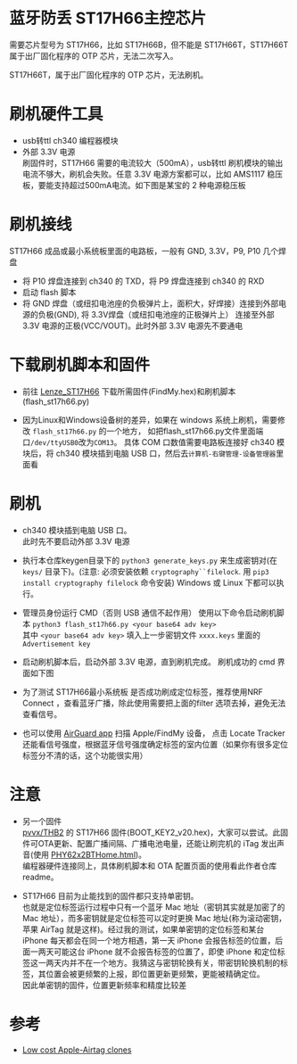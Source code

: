 # 蓝牙防丢 ST17H66主控芯片

需要芯片型号为 ST17H66，比如 ST17H66B，但不能是 ST17H66T，ST17H66T 属于出厂固化程序的 OTP 芯片，无法二次写入。

ST17H66T，属于出厂固化程序的 OTP 芯片，无法刷机。

# 刷机硬件工具
- usb转ttl ch340 编程器模块  
- 外部 3.3V 电源  
刷固件时，ST17H66 需要的电流较大（500mA），usb转ttl 刷机模块的输出电流不够大，刷机会失败。任意 3.3V 电源方案都可以，比如 AMS1117 稳压板，要能支持超过500mA电流。如下图是某宝的 2 种电源稳压板

# 刷机接线
ST17H66 成品或最小系统板里面的电路板，一般有 GND, 3.3V，P9, P10 几个焊盘
- 将 P10 焊盘连接到 ch340 的 TXD，将 P9 焊盘连接到 ch340 的 RXD
- 启动 flash 脚本
- 将 GND 焊盘（或纽扣电池座的负极弹片上，面积大，好焊接）连接到外部电源的负极(GND), 将 3.3V焊盘（或纽扣电池座的正极弹片上） 连接至外部 3.3V 电源的正极(VCC/VOUT)。此时外部 3.3V 电源先不要通电


# 下载刷机脚本和固件
- 前往 [Lenze_ST17H66](https://github.com/biemster/FindMy/tree/main/Lenze_ST17H66) 下载所需固件(FindMy.hex)和刷机脚本(flash_st17h66.py)  

- 因为Linux和Windows设备树的差异，如果在 windows 系统上刷机，需要修改 `flash_st17h66.py` 的一个地方，
如把flash_st17h66.py文件里面端口`/dev/ttyUSB0`改为`COM13`。
具体 COM 口数值需要电路板连接好 ch340 模块后，将 ch340 模块插到电脑 USB 口，然后去`计算机-右键管理-设备管理器`里面看

# 刷机
- ch340 模块插到电脑 USB 口。  
此时先不要启动外部 3.3V 电源

- 执行本仓库keygen目录下的 `python3 generate_keys.py` 来生成密钥对(在 `keys/` 目录下)。(注意: 必须安装依赖 `cryptography``filelock`. 用 `pip3 install cryptography filelock` 命令安装)
   Windows 或 Linux 下都可以执行。

- 管理员身份运行 CMD（否则 USB 通信不起作用）
使用以下命令启动刷机脚本
`python3 flash_st17h66.py <your base64 adv key>`  
其中 `<your base64 adv key>` 填入上一步密钥文件 `xxxx.keys` 里面的 `Advertisement key`

- 启动刷机脚本后，启动外部 3.3V 电源，直到刷机完成。 
刷机成功的 cmd 界面如下图

- 为了测试 ST17H66最小系统板 是否成功刷成定位标签，推荐使用NRF Connect ，查看蓝牙广播，除此使用需要把上面的filter 选项去掉，避免无法查看信号。

- 也可以使用 [AirGuard app](https://github.com/seemoo-lab/AirGuard/releases) 扫描 Apple/FindMy 设备，
点击 Locate Tracker 还能看信号强度，根据蓝牙信号强度确定标签的室内位置（如果你有很多定位标签分不清的话，这个功能很实用）

# 注意
- 另一个固件  
[pvvx/THB2](https://github.com/pvvx/THB2?tab=readme-ov-file#firmware) 的 ST17H66 固件(BOOT_KEY2_v20.hex)，大家可以尝试。此固件可OTA更新、配置广播间隔、广播电池电量，还能让刷完机的 iTag 发出声音(使用 [PHY62x2BTHome.html](https://pvvx.github.io/THB2/web/PHY62x2BTHome.html))。  
编程器硬件连接同上，具体刷机脚本和 OTA 配置页面的使用看此作者仓库 readme。

- ST17H66 目前为止能找到的固件都只支持单密钥。  
也就是定位标签运行过程中只有一个蓝牙 Mac 地址（密钥其实就是加密了的 Mac 地址），而多密钥就是定位标签可以定时更换 Mac 地址(称为滚动密钥，苹果 AirTag 就是这样)。经过我的测试，如果单密钥的定位标签和某台 iPhone 每天都会在同一个地方相遇，第一天 iPhone 会报告标签的位置，后面一两天可能这台 iPhone 就不会报告标签的位置了，即使 iPhone 和定位标签这一两天内并不在一个地方。我猜这与密钥轮换有关，带密钥轮换机制的标签，其位置会被更频繁的上报，即位置更新更频繁，更能被精确定位。  
因此单密钥的固件，位置更新频率和精度比较差



# 参考
- [Low cost Apple-Airtag clones](https://github.com/biemster/FindMy/issues/14) 
